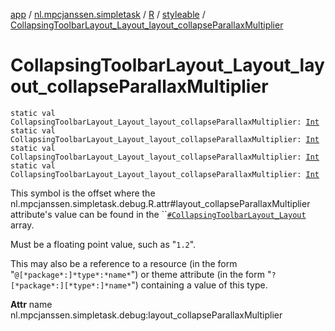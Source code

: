 [app](../../../index.md) / [nl.mpcjanssen.simpletask](../../index.md) / [R](../index.md) / [styleable](index.md) / [CollapsingToolbarLayout_Layout_layout_collapseParallaxMultiplier](.)

# CollapsingToolbarLayout_Layout_layout_collapseParallaxMultiplier

`static val CollapsingToolbarLayout_Layout_layout_collapseParallaxMultiplier: `[`Int`](https://kotlinlang.org/api/latest/jvm/stdlib/kotlin/-int/index.html)
`static val CollapsingToolbarLayout_Layout_layout_collapseParallaxMultiplier: `[`Int`](https://kotlinlang.org/api/latest/jvm/stdlib/kotlin/-int/index.html)
`static val CollapsingToolbarLayout_Layout_layout_collapseParallaxMultiplier: `[`Int`](https://kotlinlang.org/api/latest/jvm/stdlib/kotlin/-int/index.html)
`static val CollapsingToolbarLayout_Layout_layout_collapseParallaxMultiplier: `[`Int`](https://kotlinlang.org/api/latest/jvm/stdlib/kotlin/-int/index.html)

This symbol is the offset where the nl.mpcjanssen.simpletask.debug.R.attr#layout_collapseParallaxMultiplier attribute's value can be found in the ``[`#CollapsingToolbarLayout_Layout`](-collapsing-toolbar-layout_-layout.md) array.

Must be a floating point value, such as "`1.2`".

This may also be a reference to a resource (in the form "`@[*package*:]*type*:*name*`") or theme attribute (in the form "`?[*package*:][*type*:]*name*`") containing a value of this type.

**Attr**
name nl.mpcjanssen.simpletask.debug:layout_collapseParallaxMultiplier


